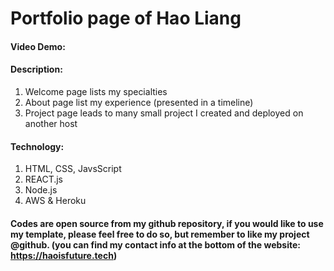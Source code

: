 # Portfolio page of Hao Liang
#### Video Demo:  <URL HERE>
#### Description:
1. Welcome page lists my specialties
2. About page list my experience (presented in a timeline)
3. Project page leads to many small project I created and deployed on another host

#### Technology:
1. HTML, CSS, JavsScript
2. REACT.js
3. Node.js
4. AWS & Heroku

#### Codes are open source from my github repository, if you would like to use my template, please feel free to do so, but remember to like my project @github. (you can find my contact info at the bottom of the website: https://haoisfuture.tech)